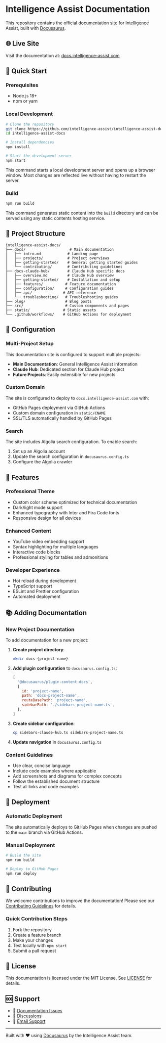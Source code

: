 # Intelligence Assist Documentation

This repository contains the official documentation site for Intelligence Assist, built with [Docusaurus](https://docusaurus.io/).

## 🌐 Live Site

Visit the documentation at: [docs.intelligence-assist.com](https://docs.intelligence-assist.com)

## 🚀 Quick Start

### Prerequisites

- Node.js 18+
- npm or yarn

### Local Development

```bash
# Clone the repository
git clone https://github.com/intelligence-assist/intelligence-assist-docs.git
cd intelligence-assist-docs

# Install dependencies
npm install

# Start the development server
npm start
```

This command starts a local development server and opens up a browser window. Most changes are reflected live without having to restart the server.

### Build

```bash
npm run build
```

This command generates static content into the `build` directory and can be served using any static contents hosting service.

## 📁 Project Structure

```
intelligence-assist-docs/
├── docs/                    # Main documentation
│   ├── intro.md            # Landing page
│   ├── projects/           # Project overviews
│   ├── getting-started/    # General getting started guides
│   └── contributing/       # Contributing guidelines
├── docs-claude-hub/        # Claude Hub specific docs
│   ├── overview.md         # Claude Hub overview
│   ├── getting-started/    # Installation and setup
│   ├── features/          # Feature documentation
│   ├── configuration/     # Configuration guides
│   ├── api/              # API reference
│   └── troubleshooting/   # Troubleshooting guides
├── blog/                  # Blog posts
├── src/                   # Custom components and pages
├── static/               # Static assets
└── .github/workflows/    # GitHub Actions for deployment
```

## 🔧 Configuration

### Multi-Project Setup

This documentation site is configured to support multiple projects:

- **Main Documentation**: General Intelligence Assist information
- **Claude Hub**: Dedicated section for Claude Hub project
- **Future Projects**: Easily extensible for new projects

### Custom Domain

The site is configured to deploy to `docs.intelligence-assist.com` with:

- GitHub Pages deployment via GitHub Actions
- Custom domain configuration in `static/CNAME`
- SSL/TLS automatically handled by GitHub Pages

### Search

The site includes Algolia search configuration. To enable search:

1. Set up an Algolia account
2. Update the search configuration in `docusaurus.config.ts`
3. Configure the Algolia crawler

## 🎨 Features

### Professional Theme
- Custom color scheme optimized for technical documentation
- Dark/light mode support
- Enhanced typography with Inter and Fira Code fonts
- Responsive design for all devices

### Enhanced Content
- YouTube video embedding support
- Syntax highlighting for multiple languages
- Interactive code blocks
- Professional styling for tables and admonitions

### Developer Experience
- Hot reload during development
- TypeScript support
- ESLint and Prettier configuration
- Automated deployment

## 📚 Adding Documentation

### New Project Documentation

To add documentation for a new project:

1. **Create project directory**:
   ```bash
   mkdir docs-{project-name}
   ```

2. **Add plugin configuration** to `docusaurus.config.ts`:
   ```javascript
   [
     '@docusaurus/plugin-content-docs',
     {
       id: 'project-name',
       path: 'docs-project-name',
       routeBasePath: 'project-name',
       sidebarPath: './sidebars-project-name.ts',
     },
   ]
   ```

3. **Create sidebar configuration**:
   ```bash
   cp sidebars-claude-hub.ts sidebars-project-name.ts
   ```

4. **Update navigation** in `docusaurus.config.ts`

### Content Guidelines

- Use clear, concise language
- Include code examples where applicable
- Add screenshots and diagrams for complex concepts
- Follow the established document structure
- Test all links and code examples

## 🚀 Deployment

### Automatic Deployment

The site automatically deploys to GitHub Pages when changes are pushed to the `main` branch via GitHub Actions.

### Manual Deployment

```bash
# Build the site
npm run build

# Deploy to GitHub Pages
npm run deploy
```

## 🤝 Contributing

We welcome contributions to improve the documentation! Please see our [Contributing Guidelines](docs/contributing/guidelines.md) for details.

### Quick Contribution Steps

1. Fork the repository
2. Create a feature branch
3. Make your changes
4. Test locally with `npm start`
5. Submit a pull request

## 📄 License

This documentation is licensed under the MIT License. See [LICENSE](LICENSE) for details.

## 🆘 Support

- 📖 [Documentation Issues](https://github.com/intelligence-assist/intelligence-assist-docs/issues)
- 💬 [Discussions](https://github.com/orgs/intelligence-assist/discussions)
- 📧 [Email Support](mailto:support@intelligence-assist.com)

---

Built with ❤️ using [Docusaurus](https://docusaurus.io/) by the Intelligence Assist team.